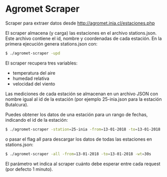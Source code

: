 # Agromet Scraper

Scraper para extraer datos desde http://agromet.inia.cl/estaciones.php

El scraper almacena (y carga) las estaciones en el archivo stations.json. Este archivo
contiene el id, nombre y coordenadas de cada estación. En la primera ejecución genera
stations.json con:

```bash
$ ./agromet-scraper -upd
```

El scraper recupera tres variables:
* temperatura del aire
* humedad relativa
* velocidad del viento

Las mediciones de cada estación se almacenan en un archivo JSON con nombre igual al id
de la estación (por ejemplo 25-inia.json para la estación Butalcura).

Puedes obtener los datos de una estación para un rango de fechas, indicando el id de la
estación:

```bash
$ ./agromet-scraper -station=25-inia -from=13-01-2018 -to=13-01-2018
```

o pasar el flag all para descargar los datos de todas las estaciones en stations.json:

```bash
$ ./agromet-scraper -all -from=13-01-2018 -to=13-01-2018 -wt=30s
```

El parámetro wt indica al scraper cuánto debe esperar entre cada request (por defecto
1 minuto).

